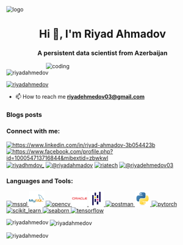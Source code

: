 ![logo](https://github.com/RiyadAhmedov/RiyadAhmedov/blob/main/cover1.png)
<h1 align="center">Hi 👋, I'm Riyad Ahmadov</h1>
<h3 align="center">A persistent data scientist from Azerbaijan</h3>

<img align = "right" alt = "coding" width = "400"  src = "https://camo.githubusercontent.com/48085222d896c4ab194690cf5820d6288d25e8a1ad22b33b715fdfdbae28e84c/68747470733a2f2f6c61766b7573686b756d61722e636f6d2f77702d636f6e74656e742f75706c6f6164732f323032332f30312f70726f66657373696f6e616c2d776f726470726573732d646576656c6f7065722e676966">

<p align="left"> <img src="https://komarev.com/ghpvc/?username=riyadahmedov&label=Profile%20views&color=0e75b6&style=flat" alt="riyadahmedov" /> </p>

<p align="left"> <a href="https://github.com/ryo-ma/github-profile-trophy"><img src="https://github-profile-trophy.vercel.app/?username=riyadahmedov" alt="riyadahmedov" /></a> </p>

- 📫 How to reach me **riyadehmedov03@gmail.com**

### Blogs posts
<!-- BLOG-POST-LIST:START -->
<!-- BLOG-POST-LIST:END -->

<h3 align="left">Connect with me:</h3>
<p align="left">
<a href="https://linkedin.com/in/https://www.linkedin.com/in/riyad-ahmadov-3b054423b" target="blank"><img align="center" src="https://raw.githubusercontent.com/rahuldkjain/github-profile-readme-generator/master/src/images/icons/Social/linked-in-alt.svg" alt="https://www.linkedin.com/in/riyad-ahmadov-3b054423b" height="30" width="40" /></a>
<a href="https://fb.com/https://www.facebook.com/profile.php?id=100054713716844&mibextid=zbwkwl" target="blank"><img align="center" src="https://raw.githubusercontent.com/rahuldkjain/github-profile-readme-generator/master/src/images/icons/Social/facebook.svg" alt="https://www.facebook.com/profile.php?id=100054713716844&mibextid=zbwkwl" height="30" width="40" /></a>
<a href="https://instagram.com/ri̇yadhmdov_" target="blank"><img align="center" src="https://raw.githubusercontent.com/rahuldkjain/github-profile-readme-generator/master/src/images/icons/Social/instagram.svg" alt="ri̇yadhmdov_" height="30" width="40" /></a>
<a href="https://medium.com/@riyadahmadov" target="blank"><img align="center" src="https://raw.githubusercontent.com/rahuldkjain/github-profile-readme-generator/master/src/images/icons/Social/medium.svg" alt="@riyadahmadov" height="30" width="40" /></a>
<a href="https://www.youtube.com/c/ri̇atech" target="blank"><img align="center" src="https://raw.githubusercontent.com/rahuldkjain/github-profile-readme-generator/master/src/images/icons/Social/youtube.svg" alt="ri̇atech" height="30" width="40" /></a>
<a href="https://www.hackerrank.com/@riyadehmedov03" target="blank"><img align="center" src="https://raw.githubusercontent.com/rahuldkjain/github-profile-readme-generator/master/src/images/icons/Social/hackerrank.svg" alt="@riyadehmedov03" height="30" width="40" /></a>
</p>

<h3 align="left">Languages and Tools:</h3>
<p align="left"> <a href="https://www.microsoft.com/en-us/sql-server" target="_blank" rel="noreferrer"> <img src="https://www.svgrepo.com/show/303229/microsoft-sql-server-logo.svg" alt="mssql" width="40" height="40"/> </a> <a href="https://www.mysql.com/" target="_blank" rel="noreferrer"> <img src="https://raw.githubusercontent.com/devicons/devicon/master/icons/mysql/mysql-original-wordmark.svg" alt="mysql" width="40" height="40"/> </a> <a href="https://opencv.org/" target="_blank" rel="noreferrer"> <img src="https://www.vectorlogo.zone/logos/opencv/opencv-icon.svg" alt="opencv" width="40" height="40"/> </a> <a href="https://www.oracle.com/" target="_blank" rel="noreferrer"> <img src="https://raw.githubusercontent.com/devicons/devicon/master/icons/oracle/oracle-original.svg" alt="oracle" width="40" height="40"/> </a> <a href="https://pandas.pydata.org/" target="_blank" rel="noreferrer"> <img src="https://raw.githubusercontent.com/devicons/devicon/2ae2a900d2f041da66e950e4d48052658d850630/icons/pandas/pandas-original.svg" alt="pandas" width="40" height="40"/> </a> <a href="https://postman.com" target="_blank" rel="noreferrer"> <img src="https://www.vectorlogo.zone/logos/getpostman/getpostman-icon.svg" alt="postman" width="40" height="40"/> </a> <a href="https://www.python.org" target="_blank" rel="noreferrer"> <img src="https://raw.githubusercontent.com/devicons/devicon/master/icons/python/python-original.svg" alt="python" width="40" height="40"/> </a> <a href="https://pytorch.org/" target="_blank" rel="noreferrer"> <img src="https://www.vectorlogo.zone/logos/pytorch/pytorch-icon.svg" alt="pytorch" width="40" height="40"/> </a> <a href="https://scikit-learn.org/" target="_blank" rel="noreferrer"> <img src="https://upload.wikimedia.org/wikipedia/commons/0/05/Scikit_learn_logo_small.svg" alt="scikit_learn" width="40" height="40"/> </a> <a href="https://seaborn.pydata.org/" target="_blank" rel="noreferrer"> <img src="https://seaborn.pydata.org/_images/logo-mark-lightbg.svg" alt="seaborn" width="40" height="40"/> </a> <a href="https://www.tensorflow.org" target="_blank" rel="noreferrer"> <img src="https://www.vectorlogo.zone/logos/tensorflow/tensorflow-icon.svg" alt="tensorflow" width="40" height="40"/> </a> </p>

<p><img align="left" src="https://github-readme-stats.vercel.app/api/top-langs?username=riyadahmedov&show_icons=true&locale=en&layout=compact" alt="riyadahmedov" /></p>

<p>&nbsp;<img align="center" src="https://github-readme-stats.vercel.app/api?username=riyadahmedov&show_icons=true&locale=en" alt="riyadahmedov" /></p>

<p><img align="center" src="https://github-readme-streak-stats.herokuapp.com/?user=riyadahmedov&" alt="riyadahmedov" /></p>
